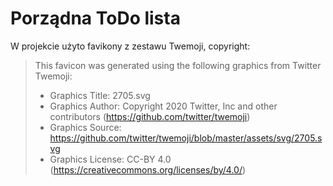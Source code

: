 # Porządna ToDo lista

W projekcie użyto favikony z zestawu Twemoji, copyright:

> This favicon was generated using the following graphics from Twitter Twemoji:
>
> -   Graphics Title: 2705.svg
> -   Graphics Author: Copyright 2020 Twitter, Inc and other contributors (https://github.com/twitter/twemoji)
> -   Graphics Source: https://github.com/twitter/twemoji/blob/master/assets/svg/2705.svg
> -   Graphics License: CC-BY 4.0 (https://creativecommons.org/licenses/by/4.0/)
